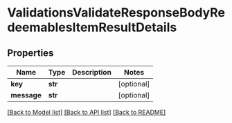 # ValidationsValidateResponseBodyRedeemablesItemResultDetails


## Properties

Name | Type | Description | Notes
------------ | ------------- | ------------- | -------------
**key** | **str** |  | [optional] 
**message** | **str** |  | [optional] 

[[Back to Model list]](../README.md#documentation-for-models) [[Back to API list]](../README.md#documentation-for-api-endpoints) [[Back to README]](../README.md)


